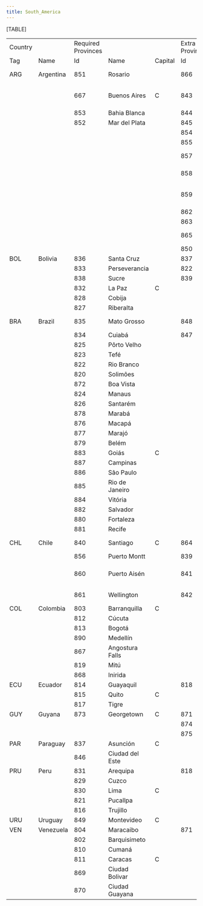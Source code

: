 ```yaml
---
title: South_America
---
```

[TABLE]

  

|         |           |                    |                 |         |                 |                            |
|---------|-----------|--------------------|-----------------|---------|-----------------|----------------------------|
| Country |           | Required Provinces |                 |         | Extra Provinces |                            |
| Tag     | Name      | Id                 | Name            | Capital | Id              | name                       |
| ARG     | Argentina | 851                | Rosario         |         | 866             | Falkland Islands           |
|         |           | 667                | Buenos Aires    | C       | 843             | San Miguel de Tucumán      |
|         |           | 853                | Bahia Blanca    |         | 844             | Corrientes                 |
|         |           | 852                | Mar del Plata   |         | 845             | Córdoba                    |
|         |           |                    |                 |         | 854             | Viedma                     |
|         |           |                    |                 |         | 855             | Neuquén                    |
|         |           |                    |                 |         | 857             | Puerto Madryn              |
|         |           |                    |                 |         | 858             | Comodoro Rivadavia         |
|         |           |                    |                 |         | 859             | San Carlos de Bariloche    |
|         |           |                    |                 |         | 862             | Sarmiento                  |
|         |           |                    |                 |         | 863             | Santa Cruz                 |
|         |           |                    |                 |         | 865             | Tierra del Fuego           |
|         |           |                    |                 |         | 850             | Concordia                  |
| BOL     | Bolivia   | 836                | Santa Cruz      |         | 837             | Asunción                   |
|         |           | 833                | Perseverancia   |         | 822             | Rio Branco                 |
|         |           | 838                | Sucre           |         | 839             | Antofagasta                |
|         |           | 832                | La Paz          | C       |                 |                            |
|         |           | 828                | Cobija          |         |                 |                            |
|         |           | 827                | Riberalta       |         |                 |                            |
| BRA     | Brazil    | 835                | Mato Grosso     |         | 848             | Pôrto Alegre               |
|         |           | 834                | Cuiabá          |         | 847             | Curitiba                   |
|         |           | 825                | Pôrto Velho     |         |                 |                            |
|         |           | 823                | Tefé            |         |                 |                            |
|         |           | 822                | Rio Branco      |         |                 |                            |
|         |           | 820                | Solimões        |         |                 |                            |
|         |           | 872                | Boa Vista       |         |                 |                            |
|         |           | 824                | Manaus          |         |                 |                            |
|         |           | 826                | Santarém        |         |                 |                            |
|         |           | 878                | Marabá          |         |                 |                            |
|         |           | 876                | Macapá          |         |                 |                            |
|         |           | 877                | Marajó          |         |                 |                            |
|         |           | 879                | Belém           |         |                 |                            |
|         |           | 883                | Goiás           | C       |                 |                            |
|         |           | 887                | Campinas        |         |                 |                            |
|         |           | 886                | São Paulo       |         |                 |                            |
|         |           | 885                | Rio de Janeiro  |         |                 |                            |
|         |           | 884                | Vitória         |         |                 |                            |
|         |           | 882                | Salvador        |         |                 |                            |
|         |           | 880                | Fortaleza       |         |                 |                            |
|         |           | 881                | Recife          |         |                 |                            |
| CHL     | Chile     | 840                | Santiago        | C       | 864             | Punta Arenas               |
|         |           | 856                | Puerto Montt    |         | 839             | Antofagasta                |
|         |           | 860                | Puerto Aisén    |         | 841             | Juan Fernández Archipelago |
|         |           | 861                | Wellington      |         | 842             | Isla San Félix             |
| COL     | Colombia  | 803                | Barranquilla    | C       |                 |                            |
|         |           | 812                | Cúcuta          |         |                 |                            |
|         |           | 813                | Bogotá          |         |                 |                            |
|         |           | 890                | Medellín        |         |                 |                            |
|         |           | 867                | Angostura Falls |         |                 |                            |
|         |           | 819                | Mitú            |         |                 |                            |
|         |           | 868                | Inirida         |         |                 |                            |
| ECU     | Ecuador   | 814                | Guayaquil       |         | 818             | Iquitos                    |
|         |           | 815                | Quito           | C       |                 |                            |
|         |           | 817                | Tigre           |         |                 |                            |
| GUY     | Guyana    | 873                | Georgetown      | C       | 871             | Cuyuni                     |
|         |           |                    |                 |         | 874             | Paramaribo                 |
|         |           |                    |                 |         | 875             | Cayenne                    |
| PAR     | Paraguay  | 837                | Asunción        | C       |                 |                            |
|         |           | 846                | Ciudad del Este |         |                 |                            |
| PRU     | Peru      | 831                | Arequipa        |         | 818             | Iquitos                    |
|         |           | 829                | Cuzco           |         |                 |                            |
|         |           | 830                | Lima            | C       |                 |                            |
|         |           | 821                | Pucallpa        |         |                 |                            |
|         |           | 816                | Trujillo        |         |                 |                            |
| URU     | Uruguay   | 849                | Montevideo      | C       |                 |                            |
| VEN     | Venezuela | 804                | Maracaibo       |         | 871             | Cuyuni                     |
|         |           | 802                | Barquisimeto    |         |                 |                            |
|         |           | 810                | Cumaná          |         |                 |                            |
|         |           | 811                | Caracas         | C       |                 |                            |
|         |           | 869                | Ciudad Bolivar  |         |                 |                            |
|         |           | 870                | Ciudad Guayana  |         |                 |                            |
